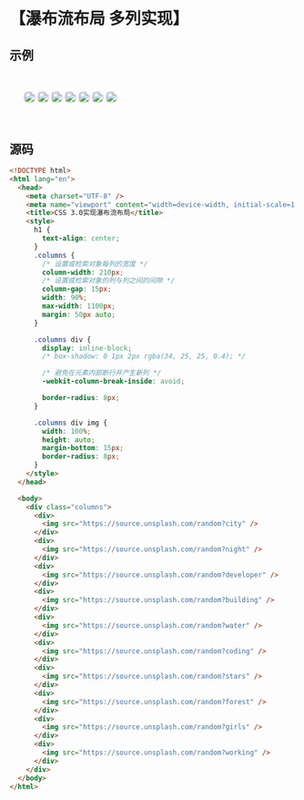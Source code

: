 # 【瀑布流布局 多列实现】

## 示例

<style>
.columns-css-009 {
    /* 设置或检索对象每列的宽度 */
    column-width: 320px;
    /* 设置或检索对象的列与列之间的间隙 */
    column-gap: 15px;
    width: 90%;
    max-width: 1100px;
    margin: 50px auto;
}

.columns-css-009 div {
    display: inline-block;
    /* box-shadow: 0 1px 2px rgba(34, 25, 25, 0.4); */

    /* 避免在元素内部断行并产生新列 */
    -webkit-column-break-inside: avoid;
    
    border-radius: 8px;
}

.columns-css-009 div img {
    width: 100%;
    height: auto;
    margin-bottom: 15px;
    border-radius: 8px;
}
</style>
<div class="columns-css-009">
    <div>
        <img src="https://source.unsplash.com/random?city"/>
    </div>
    <div>
        <img src="https://source.unsplash.com/random?night"/>
    </div>
    <div>
        <img src="https://source.unsplash.com/random?developer"/>
    </div>
    <div>
        <img src="https://source.unsplash.com/random?building"/>
    </div>
    <div>
        <img src="https://source.unsplash.com/random?water"/>
    </div>
    <div>
        <img src="https://source.unsplash.com/random?coding"/>
    </div>
    <div>
        <img src="https://source.unsplash.com/random?stars"/>
    </div>
</div>

## 源码

```html
<!DOCTYPE html>
<html lang="en">
  <head>
    <meta charset="UTF-8" />
    <meta name="viewport" content="width=device-width, initial-scale=1.0" />
    <title>CSS 3.0实现瀑布流布局</title>
    <style>
      h1 {
        text-align: center;
      }
      .columns {
        /* 设置或检索对象每列的宽度 */
        column-width: 210px;
        /* 设置或检索对象的列与列之间的间隙 */
        column-gap: 15px;
        width: 90%;
        max-width: 1100px;
        margin: 50px auto;
      }

      .columns div {
        display: inline-block;
        /* box-shadow: 0 1px 2px rgba(34, 25, 25, 0.4); */

        /* 避免在元素内部断行并产生新列 */
        -webkit-column-break-inside: avoid;

        border-radius: 8px;
      }

      .columns div img {
        width: 100%;
        height: auto;
        margin-bottom: 15px;
        border-radius: 8px;
      }
    </style>
  </head>

  <body>
    <div class="columns">
      <div>
        <img src="https://source.unsplash.com/random?city" />
      </div>
      <div>
        <img src="https://source.unsplash.com/random?night" />
      </div>
      <div>
        <img src="https://source.unsplash.com/random?developer" />
      </div>
      <div>
        <img src="https://source.unsplash.com/random?building" />
      </div>
      <div>
        <img src="https://source.unsplash.com/random?water" />
      </div>
      <div>
        <img src="https://source.unsplash.com/random?coding" />
      </div>
      <div>
        <img src="https://source.unsplash.com/random?stars" />
      </div>
      <div>
        <img src="https://source.unsplash.com/random?forest" />
      </div>
      <div>
        <img src="https://source.unsplash.com/random?girls" />
      </div>
      <div>
        <img src="https://source.unsplash.com/random?working" />
      </div>
    </div>
  </body>
</html>
```

